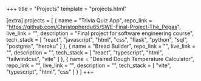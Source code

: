+++
title = "Projects"
template = "projects.html"

[extra]
projects = [ 
    { name = "Trivia Quiz App", repo_link = "https://github.com/Christopherdu65/SWE-Final-Project-The_Pegas", live_link = "", description = "Final project for software engineering course", tech_stack = [ "react", "javascript", "html", "css", "flask", "python", "sql", "postgres", "heroku" ] },
    { name = "Bread Builder", repo_link = "", live_link = "", description = "", tech_stack = [ "react", "typescript", "html", "tailwindcss", "vite" ] },
    { name = "Desired Dough Temperature Calculator", repo_link = "", live_link = "", description = "", tech_stack = [ "vite", "typescript", "html", "css" ] }
]
+++
